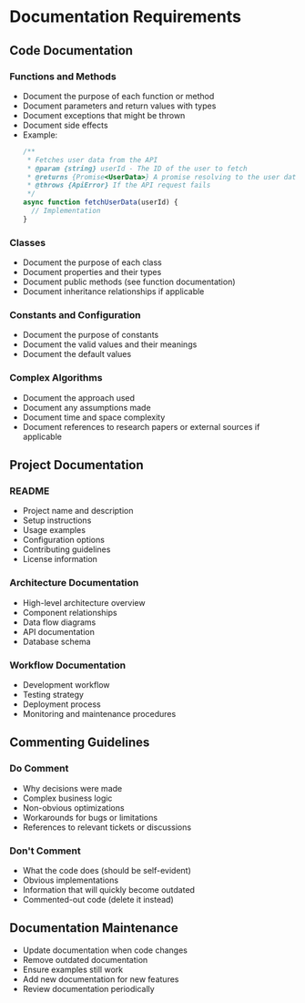 # Documentation Requirements

## Code Documentation

### Functions and Methods
- Document the purpose of each function or method
- Document parameters and return values with types
- Document exceptions that might be thrown
- Document side effects
- Example:
  ```javascript
  /**
   * Fetches user data from the API
   * @param {string} userId - The ID of the user to fetch
   * @returns {Promise<UserData>} A promise resolving to the user data
   * @throws {ApiError} If the API request fails
   */
  async function fetchUserData(userId) {
    // Implementation
  }
  ```

### Classes
- Document the purpose of each class
- Document properties and their types
- Document public methods (see function documentation)
- Document inheritance relationships if applicable

### Constants and Configuration
- Document the purpose of constants
- Document the valid values and their meanings
- Document the default values

### Complex Algorithms
- Document the approach used
- Document any assumptions made
- Document time and space complexity
- Document references to research papers or external sources if applicable

## Project Documentation

### README
- Project name and description
- Setup instructions
- Usage examples
- Configuration options
- Contributing guidelines
- License information

### Architecture Documentation
- High-level architecture overview
- Component relationships
- Data flow diagrams
- API documentation
- Database schema

### Workflow Documentation
- Development workflow
- Testing strategy
- Deployment process
- Monitoring and maintenance procedures

## Commenting Guidelines

### Do Comment
- Why decisions were made
- Complex business logic
- Non-obvious optimizations
- Workarounds for bugs or limitations
- References to relevant tickets or discussions

### Don't Comment
- What the code does (should be self-evident)
- Obvious implementations
- Information that will quickly become outdated
- Commented-out code (delete it instead)

## Documentation Maintenance
- Update documentation when code changes
- Remove outdated documentation
- Ensure examples still work
- Add new documentation for new features
- Review documentation periodically 